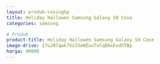 ```yaml
---
layout: produk-casinghp
title: Holiday Hallowen Samsung Galaxy S9 Case
categories: samsung

# Produk
product-title: Holiday Hallowen Samsung Galaxy S9 Case
image-drive: 17uJ07qwk7VzISeWZuxTwlqBAxEvdhTBp
harga: 90000
---
```

